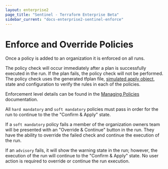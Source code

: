 ```yaml
---
layout: enterprise2
page_title: "Sentinel - Terraform Enterprise Beta"
sidebar_current: "docs-enterprise2-sentinel-enforce"
---
```


# Enforce and Override Policies

Once a policy is added to an organization it is enforced on all runs.

The policy check will occur immediately after a plan is successfully executed in the run. If the plan fails, the policy check will not be performed. The policy check uses the generated tfplan file, [simulated apply object](https://docs.hashicorp.com/sentinel/app/terraform/import-tfplan#resource-applied-field), state and configuration to verify the rules in each of the policies.

Enforcement level details can be found in the [Managing Policies](./manage-policies.html) documentation.

All `hard mandatory` and `soft mandatory` policies must pass in order for the run to continue to the the "Confirm & Apply" state.

If a `soft mandatory` policy fails a member of the organization owners team will be presented with an "Override & Continue" button in the run. They have the ability to override the failed check and continue the execution of the run.

If an `advisory` fails, it will show the warning state in the run; however, the execution of the run will continue to the "Confirm & Apply" state. No user action is required to override or continue the run execution.